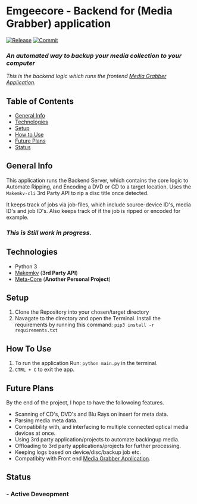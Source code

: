 # Emgeecore - Backend for (Media Grabber) application


[![Release](https://img.shields.io/github/release/dmacgit/emgeecore.svg)](https://github.com/dMacGit/emgeecore/releases/latest) [![Commit](https://img.shields.io/github/tag/dmacgit/emgeecore.svg)](https://github.com/dMacGit/emgeecore/tags/latest)

### __*An automated way to backup your media collection to your computer*__

*This is the backend logic which runs the frontend [Media Grabber Application](https://github.com/dMacGit/Media_Grabber).*

## Table of Contents

- [General Info](#General-Info)
- [Technologies](#Technologies)
- [Setup](#Setup)
- [How to Use](#How-to-Use)
- [Future Plans](#Future-Plans)
- [Status](#Status)

## General Info

This application runs the Backend Server, which contains the core logic to Automate Ripping, and Encoding a DVD or CD to a target location.
Uses the `Makemkv-cli` 3rd Party API to rip a disc title once detected.

It keeps track of jobs via job-files, which include source-device ID's, media ID's and job ID's. Also keeps track of if the job is ripped or encoded for example. 

### *This is Still work in progress.*


## Technologies

- Python 3
- [Makemkv](https://www.makemkv.com/) (**3rd Party API**) 
- [Meta-Core](https://github.com/dMacGit/meta_core) (**Another Personal Project**)

## Setup

1. Clone the Repository into your chosen/target directory
2. Navagate to the directory and open the Terminal. Install the requirements by running this command: `pip3 install -r requirements.txt`

## How To Use

1. To run the application Run: `python main.py` in the terminal. 
2. `CTRL + C` to exit the app.

## Future Plans

By the end of the project, I hope to have the followoing features.

* Scanning of CD's, DVD's and Blu Rays on insert for meta data.
* Parsing media meta data.
* Compatibility with, and interfacing to multiple connected optical media devices at once.
* Using 3rd party application/projects to automate backingup media.
* Offloading to 3rd party applications/projects for further processing.
* Keeping logs based on device/disc/backup job etc.
* Compatibity with Front end [Media Grabber Application](https://github.com/dMacGit/Media_Grabber).

## Status

### - Active Deveopment